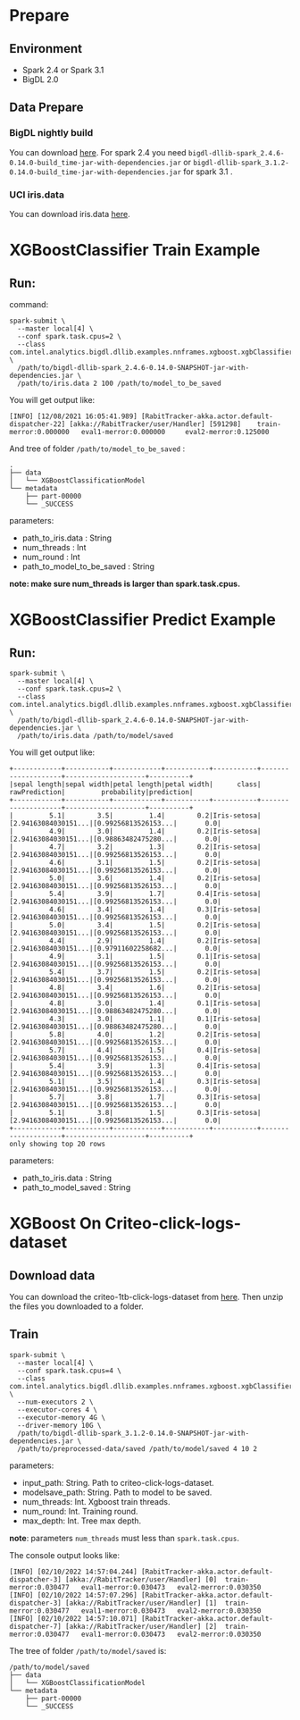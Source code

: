 # Prepare

## Environment
- Spark 2.4 or Spark 3.1
- BigDL 2.0 

## Data Prepare

### BigDL nightly build

You can download [here](https://bigdl.readthedocs.io/en/latest/doc/release.html).
For spark 2.4 you need `bigdl-dllib-spark_2.4.6-0.14.0-build_time-jar-with-dependencies.jar` or `bigdl-dllib-spark_3.1.2-0.14.0-build_time-jar-with-dependencies.jar` for spark 3.1 . 


### UCI iris.data

You can download iris.data [here](https://archive.ics.uci.edu/ml/machine-learning-databases/iris/iris.data).

# XGBoostClassifier Train Example
## Run:

command:
```
spark-submit \
  --master local[4] \
  --conf spark.task.cpus=2 \
  --class com.intel.analytics.bigdl.dllib.examples.nnframes.xgboost.xgbClassifierTrainingExample \
  /path/to/bigdl-dllib-spark_2.4.6-0.14.0-SNAPSHOT-jar-with-dependencies.jar \
  /path/to/iris.data 2 100 /path/to/model_to_be_saved
```

You will get output like:
```
[INFO] [12/08/2021 16:05:41.989] [RabitTracker-akka.actor.default-dispatcher-22] [akka://RabitTracker/user/Handler] [591298]    train-merror:0.000000   eval1-merror:0.000000     eval2-merror:0.125000
```
And tree of folder `/path/to/model_to_be_saved` :
```
.
├── data
│   └── XGBoostClassificationModel
└── metadata
    ├── part-00000
    └── _SUCCESS
```
parameters:
- path_to_iris.data : String
- num_threads : Int
- num_round : Int 
- path_to_model_to_be_saved : String

**note: make sure num_threads is larger than spark.task.cpus.**

# XGBoostClassifier Predict Example
## Run:
```
spark-submit \
  --master local[4] \
  --conf spark.task.cpus=2 \
  --class com.intel.analytics.bigdl.dllib.examples.nnframes.xgboost.xgbClassifierPredictExample \
  /path/to/bigdl-dllib-spark_2.4.6-0.14.0-SNAPSHOT-jar-with-dependencies.jar \
  /path/to/iris.data /path/to/model/saved
```
You will get output like:
```
+------------+-----------+------------+-----------+-----------+--------------------+--------------------+----------+
|sepal length|sepal width|petal length|petal width|      class|       rawPrediction|         probability|prediction|
+------------+-----------+------------+-----------+-----------+--------------------+--------------------+----------+
|         5.1|        3.5|         1.4|        0.2|Iris-setosa|[2.94163084030151...|[0.99256813526153...|       0.0|
|         4.9|        3.0|         1.4|        0.2|Iris-setosa|[2.94163084030151...|[0.98863482475280...|       0.0|
|         4.7|        3.2|         1.3|        0.2|Iris-setosa|[2.94163084030151...|[0.99256813526153...|       0.0|
|         4.6|        3.1|         1.5|        0.2|Iris-setosa|[2.94163084030151...|[0.99256813526153...|       0.0|
|         5.0|        3.6|         1.4|        0.2|Iris-setosa|[2.94163084030151...|[0.99256813526153...|       0.0|
|         5.4|        3.9|         1.7|        0.4|Iris-setosa|[2.94163084030151...|[0.99256813526153...|       0.0|
|         4.6|        3.4|         1.4|        0.3|Iris-setosa|[2.94163084030151...|[0.99256813526153...|       0.0|
|         5.0|        3.4|         1.5|        0.2|Iris-setosa|[2.94163084030151...|[0.99256813526153...|       0.0|
|         4.4|        2.9|         1.4|        0.2|Iris-setosa|[2.94163084030151...|[0.97911602258682...|       0.0|
|         4.9|        3.1|         1.5|        0.1|Iris-setosa|[2.94163084030151...|[0.99256813526153...|       0.0|
|         5.4|        3.7|         1.5|        0.2|Iris-setosa|[2.94163084030151...|[0.99256813526153...|       0.0|
|         4.8|        3.4|         1.6|        0.2|Iris-setosa|[2.94163084030151...|[0.99256813526153...|       0.0|
|         4.8|        3.0|         1.4|        0.1|Iris-setosa|[2.94163084030151...|[0.98863482475280...|       0.0|
|         4.3|        3.0|         1.1|        0.1|Iris-setosa|[2.94163084030151...|[0.98863482475280...|       0.0|
|         5.8|        4.0|         1.2|        0.2|Iris-setosa|[2.94163084030151...|[0.99256813526153...|       0.0|
|         5.7|        4.4|         1.5|        0.4|Iris-setosa|[2.94163084030151...|[0.99256813526153...|       0.0|
|         5.4|        3.9|         1.3|        0.4|Iris-setosa|[2.94163084030151...|[0.99256813526153...|       0.0|
|         5.1|        3.5|         1.4|        0.3|Iris-setosa|[2.94163084030151...|[0.99256813526153...|       0.0|
|         5.7|        3.8|         1.7|        0.3|Iris-setosa|[2.94163084030151...|[0.99256813526153...|       0.0|
|         5.1|        3.8|         1.5|        0.3|Iris-setosa|[2.94163084030151...|[0.99256813526153...|       0.0|
+------------+-----------+------------+-----------+-----------+--------------------+--------------------+----------+
only showing top 20 rows
```
parameters:
- path_to_iris.data : String
- path_to_model_saved : String

# XGBoost On Criteo-click-logs-dataset
## Download data
You can download the criteo-1tb-click-logs-dataset from [here](https://ailab.criteo.com/download-criteo-1tb-click-logs-dataset/). Then unzip the files you downloaded to a folder.

## Train
```
spark-submit \
  --master local[4] \
  --conf spark.task.cpus=4 \
  --class com.intel.analytics.bigdl.dllib.examples.nnframes.xgboost.xgbClassifierTrainingExampleOnCriteoClickLogsDataset \
  --num-executors 2 \
  --executor-cores 4 \
  --executor-memory 4G \
  --driver-memory 10G \
  /path/to/bigdl-dllib-spark_3.1.2-0.14.0-SNAPSHOT-jar-with-dependencies.jar \
  /path/to/preprocessed-data/saved /path/to/model/saved 4 10 2
```

parameters:
- input_path: String. Path to criteo-click-logs-dataset.
- modelsave_path: String. Path to model to be saved.
- num_threads: Int. Xgboost train threads.
- num_round: Int. Training round.
- max_depth: Int. Tree max depth.

**note**: parameters `num_threads` must less than `spark.task.cpus`.

The console output looks like:
```
[INFO] [02/10/2022 14:57:04.244] [RabitTracker-akka.actor.default-dispatcher-3] [akka://RabitTracker/user/Handler] [0]  train-merror:0.030477   eval1-merror:0.030473   eval2-merror:0.030350
[INFO] [02/10/2022 14:57:07.296] [RabitTracker-akka.actor.default-dispatcher-3] [akka://RabitTracker/user/Handler] [1]  train-merror:0.030477   eval1-merror:0.030473   eval2-merror:0.030350
[INFO] [02/10/2022 14:57:10.071] [RabitTracker-akka.actor.default-dispatcher-7] [akka://RabitTracker/user/Handler] [2]  train-merror:0.030477   eval1-merror:0.030473   eval2-merror:0.030350
```

The tree of folder `/path/to/model/saved` is:
```
/path/to/model/saved
├── data
│   └── XGBoostClassificationModel
└── metadata
    ├── part-00000
    └── _SUCCESS
```
